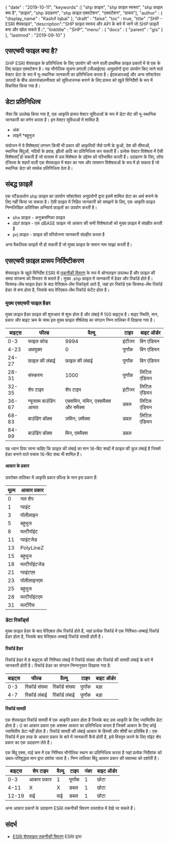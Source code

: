 {
  "date" : "2019-10-11",
  "keywords" :[ "shp फ़ाइल", "shp फ़ाइल स्वरूप", "shp फ़ाइल क्या है", "फ़ाइल", "shp उदाहरण", "shp फ़ाइल एक्सटेंशन", "एक्सटेंशन", "प्रारूप"],
  "author" : {
    "display_name" : "Kashif Iqbal"
},
  "draft" : "false",
  "toc" : true,
  "title" :"SHP - ESRI शेपफाइल",
  "description":"SHP फ़ाइल स्वरूप और API के बारे में जानें जो SHP फ़ाइलें बना और खोल सकते हैं।",
  "linktitle" : "SHP",
  "menu" : {
    "docs" : {
      "parent" : "gis"
}
},
  "lastmod" : "2019-09-10"
}

## एसएचपी फाइल क्या है?

SHP ESRI शेपफाइल के प्रतिनिधित्व के लिए उपयोग की जाने वाली प्राथमिक फ़ाइल प्रकारों में से एक के लिए फ़ाइल एक्सटेंशन है। यह भौगोलिक सूचना प्रणाली (जीआईएस) अनुप्रयोगों द्वारा उपयोग किए जाने वाले वेक्टर डेटा के रूप में भू-स्थानिक जानकारी का प्रतिनिधित्व करता है। ईएसआरआई और अन्य सॉफ्टवेयर उत्पादों के बीच अंतरसंचालनीयता को सुविधाजनक बनाने के लिए प्रारूप को खुले विनिर्देशों के रूप में विकसित किया गया है।

## डेटा प्रतिनिधित्व

जैसा कि उल्लेख किया गया है, एक आकृति प्रारूप वेक्टर सुविधाओं के रूप में डेटा सेट की भू-स्थानिक जानकारी का वर्णन करता है। इन वेक्टर सुविधाओं में शामिल हैं:

* अंक
* लाइनें
*बहुभुज

संयोजन में ये विशेषताएं लगभग किसी भी प्रकार की आकृतियों जैसे पानी के कुओं, देश की सीमाओं, स्थानिक बिंदुओं, नदियों के प्रवाह, झीलों आदि का प्रतिनिधित्व कर सकती हैं। प्रत्येक वेक्टर विशेषता में ऐसी विशेषताएँ हो सकती हैं जो वास्तव में उस विशेषता के उद्देश्य को परिभाषित करती हैं। उदाहरण के लिए, लॉस एंजिल्स के शहरों वाली एक शेपफाइल में शहर का नाम और तापमान विशेषताओं के रूप में हो सकता है जो स्थानिक डेटा को सार्थक प्रतिनिधित्व देता है।

## संबद्ध फ़ाइलें

एक स्टैंडअलोन shp फ़ाइल का उपयोग सॉफ़्टवेयर अनुप्रयोगों द्वारा इसमें शामिल डेटा का अर्थ बनाने के लिए नहीं किया जा सकता है। ऐसी फ़ाइल में निहित जानकारी को समझने के लिए, एक आकृति फ़ाइल निम्नलिखित अतिरिक्त अनिवार्य फ़ाइलों का उपयोग करती है।

* shx फ़ाइल - अनुक्रमणिका फ़ाइल
* dbf फ़ाइल - एक dBASE फ़ाइल जो आकार की सभी विशेषताओं को मुख्य फ़ाइल में संग्रहीत करती है
* prj फ़ाइल - फ़ाइल की परियोजना जानकारी संग्रहीत करता है

अन्य वैकल्पिक फ़ाइलें भी हो सकती हैं जो मुख्य फ़ाइल के समान नाम साझा करती हैं।

## एसएचपी फ़ाइल प्रारूप निर्दिष्टीकरण

शेपफाइल के खुले विनिर्देश ESRI से [तकनीकी विवरण](https://www.esri.com/content/dam/esrisites/sitecore-archive/Files/Pdfs/library/whitepapers/pdfs/shapefile.pdf) के रूप में ऑनलाइन उपलब्ध हैं और फ़ाइल की समग्र संरचना को विस्तार से बताते हैं। मुख्य .shp फ़ाइल में जानकारी में हेडर और रिकॉर्ड होते हैं। फिक्स्ड-लेंथ फाइल हेडर के बाद वेरिएबल-लेंथ रिकॉर्ड्स आते हैं, जहां हर रिकॉर्ड एक फिक्स्ड-लेंथ रिकॉर्ड हेडर से बना होता है, जिसके बाद वेरिएबल-लेंथ रिकॉर्ड कंटेंट होता है।

### मुख्य एसएचपी फाइल हैडर

मुख्य फ़ाइल हैडर फ़ाइल की शुरुआत से शुरू होता है और लंबाई में 100 बाइट्स है। बाइट स्थिति, मान, प्रकार और बाइट क्रम के साथ इस मुख्य फ़ाइल शीर्षलेख का संगठन निम्न तालिका में दिखाया गया है।


|बाइट्स|फील्ड|वैल्यू|टाइप|बाइट ऑर्डर
---|---|---|---|---|
|0-3|फाइल कोड|9994|इंटीजर|बिग एंडियन
|4-23|अप्रयुक्त|0|पूर्णांक|बिग एंडियन
|24-27|फ़ाइल की लंबाई|फ़ाइल की लंबाई|पूर्णांक|बिग एंडियन
|28-31|संस्करण|1000|पूर्णांक|लिटिल एंडियन
|32-35|शेप टाइप|शेप टाइप|इंटीजर|लिटिल एंडियन
|36-67|न्यूनतम बाउंडिंग आयत|एक्समिन, यमिन, एक्समैक्स और यमैक्स|डबल|लिटिल एंडियन
|68-83|बाउंडिंग बॉक्स|ज़मिन, ज़मैक्स|डबल|लिटिल एंडियन
|84-99|बाउंडिंग बॉक्स|मिन, एममैक्स|डबल|

यह ध्यान दिया जाना चाहिए कि फ़ाइल की लंबाई का मान 16-बिट शब्दों में फ़ाइल की कुल लंबाई है जिसमें हेडर बनाने वाले पचास 16-बिट शब्द भी शामिल हैं।

#### आकार के प्रकार

उपरोक्त तालिका में आकृति प्रकार फ़ील्ड के मान इस प्रकार हैं:


|मूल्य|आकार प्रकार
---|---|
|0|नल शेप
|1|प्वाइंट
|3|पॉलीलाइन
|5|बहुभुज
|8|मल्टीपॉइंट
|11|प्वाइंटजेड
|13|PolyLineZ
|15|बहुभुज
|18|मल्टीपॉइंटजेड
|21|प्वाइंटएम
|23|पॉलीलाइनएम
|25|बहुभुज
|28|मल्टीपॉइंटएम
|31|मल्टीपैच

### डेटा रिकॉर्ड्स ###

मुख्य फ़ाइल हेडर के बाद वेरिएबल लेंथ रिकॉर्ड होते हैं, जहां प्रत्येक रिकॉर्ड में एक निश्चित-लम्बाई रिकॉर्ड हेडर होता है, जिसके बाद वेरिएबल-लम्बाई रिकॉर्ड सामग्री होती है।

#### रिकॉर्ड हैडर ####

रिकॉर्ड हेडर में 8 बाइट्स की निश्चित लंबाई में रिकॉर्ड संख्या और रिकॉर्ड की सामग्री लंबाई के बारे में जानकारी होती है। रिकॉर्ड हेडर का संगठन निम्नानुसार दिखाया गया है:


|बाइट्स|फील्ड|वैल्यू|टाइप|बाइट ऑर्डर
---|---|---|---|---|
|0-3|रिकॉर्ड संख्या|रिकॉर्ड संख्या|पूर्णांक|बड़ा
|4-7|रिकॉर्ड लंबाई|रिकॉर्ड लंबाई|पूर्णांक|बड़ा

#### रिकॉर्ड सामग्री ####

एक शेपफाइल रिकॉर्ड सामग्री में एक आकृति प्रकार होता है जिसके बाद उस आकृति के लिए ज्यामितीय डेटा होता है। 0 का आकार प्रकार एक अशक्त आकार का प्रतिनिधित्व करता है जिसमें आकार के लिए कोई ज्यामितीय डेटा नहीं होता है। रिकॉर्ड सामग्री की लंबाई आकार के हिस्सों और शीर्षों का प्रतिबिंब है। एक रिकॉर्ड में इस तरह के आकार प्रकार के बारे में जानकारी कैसे होती है, इसे विस्तृत करने के लिए पॉइंट शेप प्रकार का एक उदाहरण लेते हैं।

एक बिंदु एक्स, वाई क्रम में एक निश्चित भौगोलिक स्थान का प्रतिनिधित्व करता है जहां प्रत्येक निर्देशांक को डबल-परिशुद्धता मान द्वारा दर्शाया जाता है। निम्न तालिका बिंदु आकार प्रकार की व्यवस्था को दर्शाती है।


|बाइट्स|शेप टाइप|वैल्यू|टाइप|नंबर|बाइट ऑर्डर
---|---|---|---|---|---|
|0-3|आकार प्रकार|1|पूर्णांक|1|छोटा
|4-11|X|X|डबल|1|छोटा
|12-19|वाई|वाई|डबल|1|छोटा

अन्य आकार प्रकारों के उदाहरण ESRI तकनीकी विवरण दस्तावेज़ में देखे जा सकते हैं।

## संदर्भ ##

* [ESRI शेपफाइल तकनीकी विवरण](https://www.esri.com/content/dam/esrisites/sitecore-archive/Files/Pdfs/library/whitepapers/pdfs/shapefile.pdf) ESRI द्वारा

